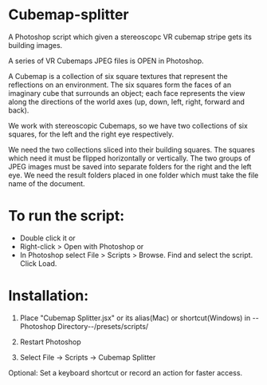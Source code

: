 # Cubemap-splitter
A Photoshop script which given a stereoscopc VR cubemap stripe gets its building images.

A series of VR Cubemaps JPEG files is OPEN in Photoshop.

A Cubemap is a collection of six square textures that represent the reflections on an environment. The six squares form the faces of an imaginary cube that surrounds an object; each face represents the view along the directions of the world axes (up, down, left, right, forward and back).

We work with stereoscopic Cubemaps, so we have two collections of six squares, for the left and the right eye respectively.

We need the two collections sliced into their building squares. The squares which need it must be flipped horizontally or vertically. 
The two groups of JPEG images must be saved into separate folders for the right and the left eye.
We need the result folders placed in one folder which must take the file name of the document.

# To run the script:
 - Double click it
or
 - Right-click > Open with Photoshop
or
 - In Photoshop select File > Scripts > Browse. Find and select the script. Click Load.

# Installation:
 1. Place "Cubemap Splitter.jsx" or its alias(Mac) or shortcut(Windows) in --Photoshop Directory--/presets/scripts/

 2. Restart Photoshop

 3. Select File -> Scripts -> Cubemap Splitter

 Optional: Set a keyboard shortcut or record an action for faster access.

